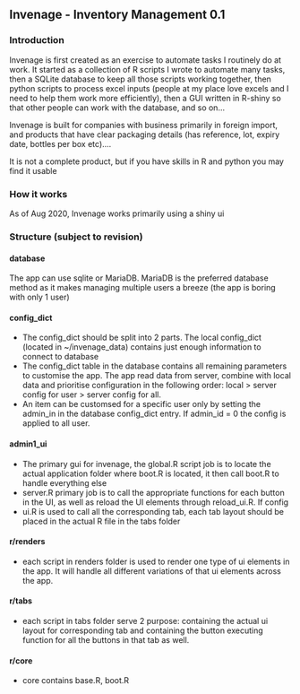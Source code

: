 ## Invenage - Inventory Management 0.1
### Introduction
Invenage is first created as an exercise to automate tasks I routinely do at work. 
It started as a collection of R scripts I wrote to automate many tasks, then a SQLite 
database to keep all those scripts working together, then python scripts to process excel 
inputs (people at my place love excels and I need to help them work more efficiently), 
then a GUI written in R-shiny so that other people can work with the database, and so on...

Invenage is built for companies with business primarily in foreign import, and products
that have clear packaging details (has reference, lot, expiry date, bottles per box etc)....

It is not a complete product, but if you have skills in R and python you may find it usable

### How it works
As of Aug 2020, Invenage works primarily using a shiny ui

### Structure (subject to revision)

#### database
The app can use sqlite or MariaDB. MariaDB is the preferred database method as it makes
managing multiple users a breeze (the app is boring with only 1 user)

#### config_dict
- The config_dict should be split into 2 parts. The local config_dict 
(located in ~/invenage_data) contains just enough information to connect to database
- The config_dict table in the database contains all remaining parameters to customise
the app. The app read data from server, combine with local data and prioritise 
configuration in the following order: local > server config for user > server config for 
all.
- An item can be customsed for a specific user only by setting the admin_in in the 
database config_dict entry. If admin_id = 0 the config is applied to all user.

#### admin1_ui
- The primary gui for invenage, the global.R script job is to locate the actual
application folder where boot.R is located, it then call boot.R to handle everything else
- server.R primary job is to call the appropriate functions for each button in the UI, as
well as reload the UI elements through reload_ui.R. If config
- ui.R is used to call all the corresponding tab, each tab layout should be placed in the
actual R file in the tabs folder

#### r/renders
- each script in renders folder is used to render one type of ui elements in the app.
It will handle all different variations of that ui elements across the app.

#### r/tabs
- each script in tabs folder serve 2 purpose: containing the actual ui layout for 
corresponding tab and containing the button executing function for all the buttons in that
tab as well.

#### r/core
- core contains base.R, boot.R
